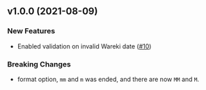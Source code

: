 ## v1.0.0 (2021-08-09)

### New Features

- Enabled validation on invalid Wareki date ([#10](https://github.com/shoutatani/japanese-date-converter/issues/10))

### Breaking Changes

- format option, `mm` and `m` was ended, and there are now `MM` and `M`.
